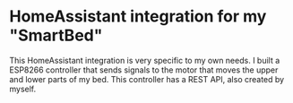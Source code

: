 # HomeAssistant integration for my "SmartBed"
This HomeAssistant integration is very specific to my own needs. I built a ESP8266 controller that sends signals to the motor that moves the upper and lower parts of my bed. This controller has a REST API, also created by myself.